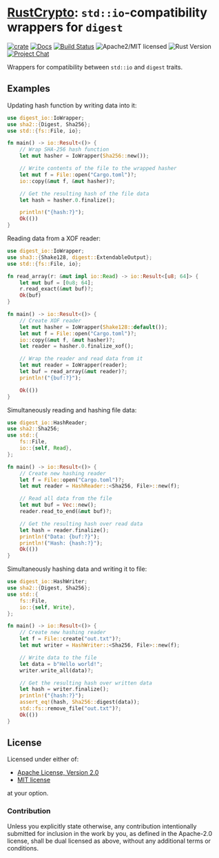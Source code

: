 # [RustCrypto]: `std::io`-compatibility wrappers for `digest`

[![crate][crate-image]][crate-link]
[![Docs][docs-image]][docs-link]
[![Build Status][build-image]][build-link]
![Apache2/MIT licensed][license-image]
![Rust Version][rustc-image]
[![Project Chat][chat-image]][chat-link]

Wrappers for compatibility between `std::io` and `digest` traits.

## Examples

Updating hash function by writing data into it:

```rust
use digest_io::IoWrapper;
use sha2::{Digest, Sha256};
use std::{fs::File, io};

fn main() -> io::Result<()> {
    // Wrap SHA-256 hash function
    let mut hasher = IoWrapper(Sha256::new());

    // Write contents of the file to the wrapped hasher
    let mut f = File::open("Cargo.toml")?;
    io::copy(&mut f, &mut hasher)?;

    // Get the resulting hash of the file data
    let hash = hasher.0.finalize();

    println!("{hash:?}");
    Ok(())
}
```

Reading data from a XOF reader:

```rust
use digest_io::IoWrapper;
use sha3::{Shake128, digest::ExtendableOutput};
use std::{fs::File, io};

fn read_array(r: &mut impl io::Read) -> io::Result<[u8; 64]> {
    let mut buf = [0u8; 64];
    r.read_exact(&mut buf)?;
    Ok(buf)
}

fn main() -> io::Result<()> {
    // Create XOF reader
    let mut hasher = IoWrapper(Shake128::default());
    let mut f = File::open("Cargo.toml")?;
    io::copy(&mut f, &mut hasher)?;
    let reader = hasher.0.finalize_xof();

    // Wrap the reader and read data from it
    let mut reader = IoWrapper(reader);
    let buf = read_array(&mut reader)?;
    println!("{buf:?}");

    Ok(())
}
```

Simultaneously reading and hashing file data:
```rust
use digest_io::HashReader;
use sha2::Sha256;
use std::{
    fs::File,
    io::{self, Read},
};

fn main() -> io::Result<()> {
    // Create new hashing reader
    let f = File::open("Cargo.toml")?;
    let mut reader = HashReader::<Sha256, File>::new(f);

    // Read all data from the file
    let mut buf = Vec::new();
    reader.read_to_end(&mut buf)?;

    // Get the resulting hash over read data
    let hash = reader.finalize();
    println!("Data: {buf:?}");
    println!("Hash: {hash:?}");
    Ok(())
}
```

Simultaneously hashing data and writing it to file:
```rust
use digest_io::HashWriter;
use sha2::{Digest, Sha256};
use std::{
    fs::File,
    io::{self, Write},
};

fn main() -> io::Result<()> {
    // Create new hashing reader
    let f = File::create("out.txt")?;
    let mut writer = HashWriter::<Sha256, File>::new(f);

    // Write data to the file
    let data = b"Hello world!";
    writer.write_all(data)?;

    // Get the resulting hash over written data
    let hash = writer.finalize();
    println!("{hash:?}");
    assert_eq!(hash, Sha256::digest(data));
    std::fs::remove_file("out.txt")?;
    Ok(())
}
```


## License

Licensed under either of:

 * [Apache License, Version 2.0](http://www.apache.org/licenses/LICENSE-2.0)
 * [MIT license](http://opensource.org/licenses/MIT)

at your option.

### Contribution

Unless you explicitly state otherwise, any contribution intentionally submitted for inclusion in the work by you, as defined in the Apache-2.0 license, shall be dual licensed as above, without any additional terms or conditions.

[//]: # (badges)

[crate-image]: https://img.shields.io/crates/v/digest-io.svg
[crate-link]: https://crates.io/crates/digest-io
[docs-image]: https://docs.rs/digest-io/badge.svg
[docs-link]: https://docs.rs/digest-io/
[license-image]: https://img.shields.io/badge/license-Apache2.0/MIT-blue.svg
[rustc-image]: https://img.shields.io/badge/rustc-1.85+-blue.svg
[chat-image]: https://img.shields.io/badge/zulip-join_chat-blue.svg
[chat-link]: https://rustcrypto.zulipchat.com/#narrow/stream/260052-utils
[build-image]: https://github.com/RustCrypto/utils/actions/workflows/digest-io.yml/badge.svg?branch=master
[build-link]: https://github.com/RustCrypto/utils/actions/workflows/digest-io.yml?query=branch:master

[//]: # (general links)

[RustCrypto]: https://github.com/rustcrypto
